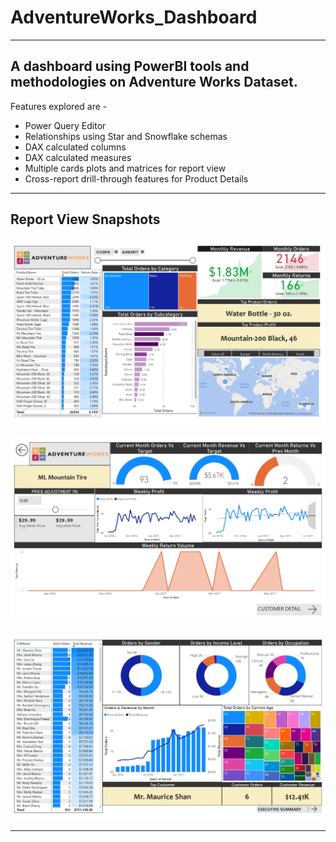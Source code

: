 # AdventureWorks_Dashboard
-----------------------------------------------------------------------------
A dashboard using PowerBI tools and methodologies on Adventure Works Dataset.
-----------------------------------------------------------------------------
Features explored are - 
* Power Query Editor
* Relationships using Star and Snowflake schemas
* DAX calculated columns
* DAX calculated measures
* Multiple cards plots and matrices for report view
* Cross-report drill-through features for Product Details
-----------------------------------------------------------------------------

## Report View Snapshots

![Executive Summary image](https://github.com/Amar1709/AdventureWorks_Dashboard/blob/main/ADV_works_images/AdventureWorks_Report_final_page-0001.jpg?raw=true)

![Product Detail image](https://github.com/Amar1709/AdventureWorks_Dashboard/blob/main/ADV_works_images/AdventureWorks_Report_final_page-0002.jpg?raw=true)

![Customer Detail image](https://github.com/Amar1709/AdventureWorks_Dashboard/blob/main/ADV_works_images/AdventureWorks_Report_final_page-0003.jpg?raw=true)

-----------------------------------------------------------------------------
